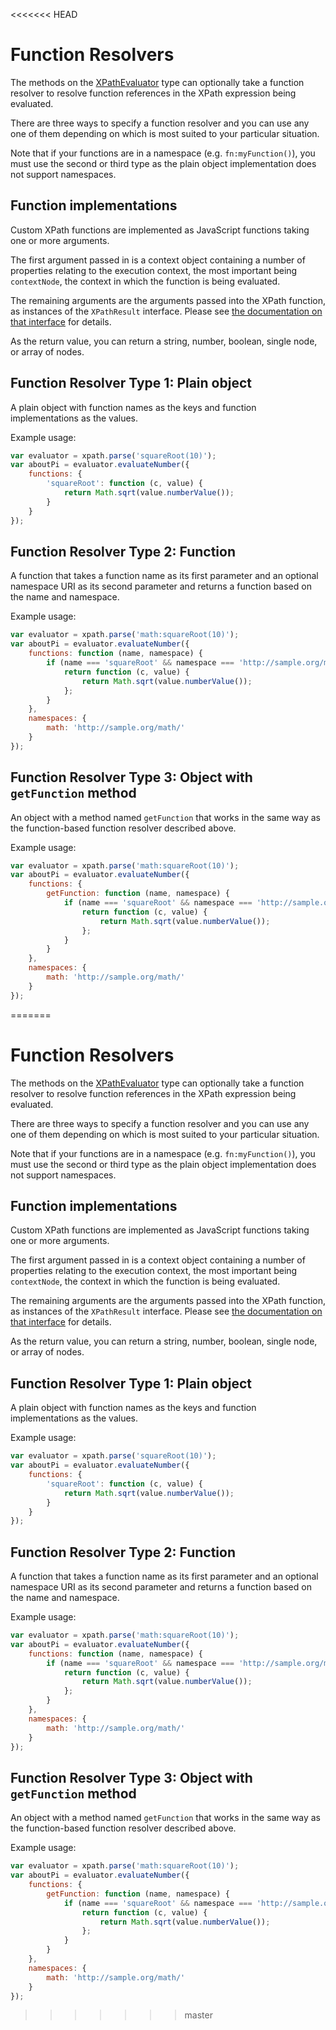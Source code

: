 <<<<<<< HEAD
# Function Resolvers

The methods on the [XPathEvaluator](XPathEvaluator.md) type can optionally take a function resolver to resolve 
function references in the XPath expression being evaluated.

There are three ways to specify a function resolver and you can use any one of them depending on which is 
most suited to your particular situation.

Note that if your functions are in a namespace (e.g. `fn:myFunction()`), you must use the second or third 
type as the plain object implementation does not support namespaces.

## Function implementations

Custom XPath functions are implemented as JavaScript functions taking one or more arguments.

The first argument passed in is a context object containing a number of properties relating to the execution context, 
the most important being `contextNode`, the context in which the function is being evaluated.

The remaining arguments are the arguments passed into the XPath function, as instances of the `XPathResult` interface.
Please see [the documentation on that interface](XPathResult.md) for details.

As the return value, you can return a string, number, boolean, single node, or array of nodes.

## Function Resolver Type 1: Plain object

A plain object with function names as the keys and function implementations as the values.


Example usage:

```js
var evaluator = xpath.parse('squareRoot(10)');
var aboutPi = evaluator.evaluateNumber({
	functions: {
		'squareRoot': function (c, value) {
			return Math.sqrt(value.numberValue());
		}
	}
});
```

## Function Resolver Type 2: Function

A function that takes a function name as its first parameter and an optional namespace URI as its second parameter 
and returns a function based on the name and namespace.

Example usage:

```js
var evaluator = xpath.parse('math:squareRoot(10)');
var aboutPi = evaluator.evaluateNumber({
	functions: function (name, namespace) {
        if (name === 'squareRoot' && namespace === 'http://sample.org/math/') {
		    return function (c, value) {
		    	return Math.sqrt(value.numberValue());
		    };
        }
	},
    namespaces: {
        math: 'http://sample.org/math/'
    }
});
```

## Function Resolver Type 3: Object with `getFunction` method

An object with a method named `getFunction` that works in the same way as the function-based function resolver 
described above.

Example usage:

```js
var evaluator = xpath.parse('math:squareRoot(10)');
var aboutPi = evaluator.evaluateNumber({
	functions: {
        getFunction: function (name, namespace) {
            if (name === 'squareRoot' && namespace === 'http://sample.org/math/') {
		        return function (c, value) {
		    	    return Math.sqrt(value.numberValue());
		        };
            }
	    }
    },
    namespaces: {
        math: 'http://sample.org/math/'
    }
});
```
=======
# Function Resolvers

The methods on the [XPathEvaluator](XPathEvaluator.md) type can optionally take a function resolver to resolve 
function references in the XPath expression being evaluated.

There are three ways to specify a function resolver and you can use any one of them depending on which is 
most suited to your particular situation.

Note that if your functions are in a namespace (e.g. `fn:myFunction()`), you must use the second or third 
type as the plain object implementation does not support namespaces.

## Function implementations

Custom XPath functions are implemented as JavaScript functions taking one or more arguments.

The first argument passed in is a context object containing a number of properties relating to the execution context, 
the most important being `contextNode`, the context in which the function is being evaluated.

The remaining arguments are the arguments passed into the XPath function, as instances of the `XPathResult` interface.
Please see [the documentation on that interface](XPathResult.md) for details.

As the return value, you can return a string, number, boolean, single node, or array of nodes.

## Function Resolver Type 1: Plain object

A plain object with function names as the keys and function implementations as the values.


Example usage:

```js
var evaluator = xpath.parse('squareRoot(10)');
var aboutPi = evaluator.evaluateNumber({
	functions: {
		'squareRoot': function (c, value) {
			return Math.sqrt(value.numberValue());
		}
	}
});
```

## Function Resolver Type 2: Function

A function that takes a function name as its first parameter and an optional namespace URI as its second parameter 
and returns a function based on the name and namespace.

Example usage:

```js
var evaluator = xpath.parse('math:squareRoot(10)');
var aboutPi = evaluator.evaluateNumber({
	functions: function (name, namespace) {
        if (name === 'squareRoot' && namespace === 'http://sample.org/math/') {
		    return function (c, value) {
		    	return Math.sqrt(value.numberValue());
		    };
        }
	},
    namespaces: {
        math: 'http://sample.org/math/'
    }
});
```

## Function Resolver Type 3: Object with `getFunction` method

An object with a method named `getFunction` that works in the same way as the function-based function resolver 
described above.

Example usage:

```js
var evaluator = xpath.parse('math:squareRoot(10)');
var aboutPi = evaluator.evaluateNumber({
	functions: {
        getFunction: function (name, namespace) {
            if (name === 'squareRoot' && namespace === 'http://sample.org/math/') {
		        return function (c, value) {
		    	    return Math.sqrt(value.numberValue());
		        };
            }
	    }
    },
    namespaces: {
        math: 'http://sample.org/math/'
    }
});
```
>>>>>>> master
